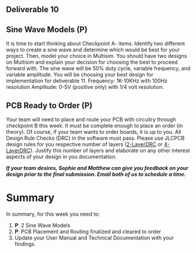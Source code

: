 ## Deliverable 10

## Sine Wave Models (P)
It is time to start thinking about Checkpoint A- items. Identify two different ways to create a sine wave and determine which would be best for your project. Then, model your choice in Multisim. You should have two designs on Multisim and explain your decision for choosing the best to proceed forward with. The sine wave will be 50% duty cycle, variable frequency, and variable amplitude.  You will be choosing your best design for implementation for deliverable 11.
Frequency: 1K-10KHz with 100Hz resolution
Amplitude: 0-5V (positive only) with 1/4 volt resolution.

## PCB Ready to Order (P)
Your team will need to place and route your PCB with circuitry through checkpoint B this week. It must be complete enough to place an order (in theory). Of course, if your team wants to order boards, it is up to you. 
All Design Rule Checks (DRC) in the software must pass. Please use JLCPCB design rules for you respective number of layers ([2-LayerDRC](https://github.com/Herring-UGAECSE-2920-S23/Deliverables_S2023/blob/main/Resources/jlcpcb2layer.dru) or [4-LayerDRC](https://github.com/Herring-UGAECSE-2920-S23/Deliverables_S2023/blob/main/Resources/jlcpcb4layer.dru)). Justify this number of layers and elaborate on any other interest aspects of your design in you documentation.

***If your team desires, Sophie and Matthew can give you feedback on your design prior to the final submission. Email both of us to schedule a time.***

# Summary

In summary, for this week you need to:

1. **P**: 2 Sine Wave Models
2. **P**: PCB Placement and Routing finalized and cleared to order
3. Update your User Manual and Technical Documentation with your findings.
